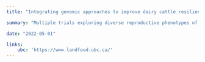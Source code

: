 ```yaml
---
title: "Integrating genomic approaches to improve dairy cattle resilience"

summary: "Multiple trials exploring diverse reproductive phenotypes of dairy cattle."

date: "2022-05-01"

links:
    ubc: 'https://www.landfood.ubc.ca/'
---
```


